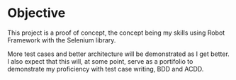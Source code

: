 # Objective
This project is a proof of concept, the concept being my skills using Robot Framework with the Selenium library.<br>

More test cases and better architecture will be demonstrated as I get better.
I also expect that this will, at some point, serve as a portifolio to demonstrate my proficiency with test case writing, BDD and ACDD.
